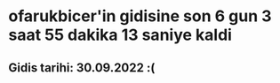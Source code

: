 # ofarukbicer'in gidisine son 6 gun 3 saat 55 dakika 13 saniye kaldi

## Gidis tarihi: 30.09.2022 :(